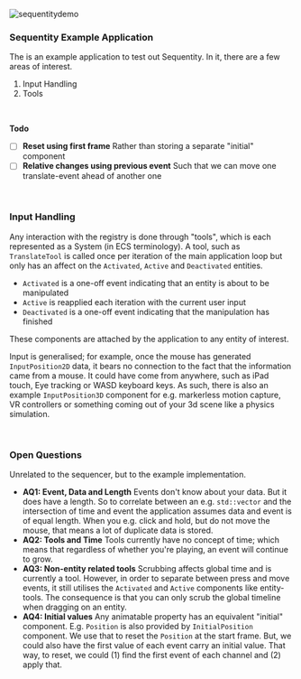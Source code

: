 ![sequentitydemo](https://user-images.githubusercontent.com/2152766/72178092-0fd92e80-33da-11ea-9806-2d336cf596e5.gif)

### Sequentity Example Application

The is an example application to test out Sequentity. In it, there are a few areas of interest.

1. Input Handling
1. Tools

<br>

**Todo**

- [ ] **Reset using first frame** Rather than storing a separate "initial" component
- [ ] **Relative changes using previous event** Such that we can move one translate-event ahead of another one

<br>

### Input Handling

Any interaction with the registry is done through "tools", which is each represented as a System (in ECS terminology). A tool, such as `TranslateTool` is called once per iteration of the main application loop but only has an affect on the `Activated`, `Active` and `Deactivated` entities.

- `Activated` is a one-off event indicating that an entity is about to be manipulated
- `Active` is reapplied each iteration with the current user input
- `Deactivated` is a one-off event indicating that the manipulation has finished

These components are attached by the application to any entity of interest.

Input is generalised; for example, once the mouse has generated `InputPosition2D` data, it bears no connection to the fact that the information came from a mouse. It could have come from anywhere, such as iPad touch, Eye tracking or WASD keyboard keys. As such, there is also an example `InputPosition3D` component for e.g. markerless motion capture, VR controllers or something coming out of your 3d scene like a physics simulation.

<br>

### Open Questions

Unrelated to the sequencer, but to the example implementation.

- **AQ1: Event, Data and Length** Events don't know about your data. But it does have a length. So to correlate between an e.g. `std::vector` and the intersection of time and event the application assumes data and event is of equal length. When you e.g. click and hold, but do not move the mouse, that means a lot of duplicate data is stored.
- **AQ2: Tools and Time** Tools currently have no concept of time; which means that regardless of whether you're playing, an event will continue to grow.
- **AQ3: Non-entity related tools** Scrubbing affects global time and is currently a tool. However, in order to separate between press and move events, it still utilises the `Activated` and `Active` components like entity-tools. The consequence is that you can only scrub the global timeline when dragging on an entity.
- **AQ4: Initial values** Any animatable property has an equivalent "initial" component. E.g. `Position` is also provided by `InitialPosition` component. We use that to reset the `Position` at the start frame. But, we could also have the first value of each event carry an initial value. That way, to reset, we could (1) find the first event of each channel and (2) apply that.
